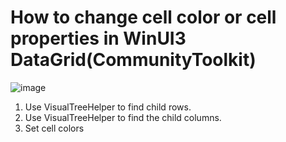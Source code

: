 # How to change cell color or cell properties in WinUI3 DataGrid(CommunityToolkit)

![image](https://github.com/purplefarmer/WinUIDataGridCellColorChange/assets/137374043/52f05f1f-4a10-4822-9f70-36d302baad4b)


1. Use VisualTreeHelper to find child rows.
2. Use VisualTreeHelper to find the child columns.
3. Set cell colors
